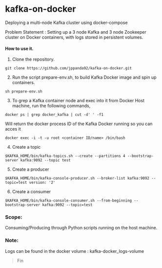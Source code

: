 # kafka-on-docker
Deploying a multi-node Kafka cluster using docker-compose

Problem Statement : Setting up a 3 node Kafka and 3 node Zookeeper cluster on Docker containers, with logs stored in persistent volumes. 

#### How to use it.

1) Clone the repository.

  `git clone https://github.com/jppanda92/kafka-on-docker.git`

2) Run the script prepare-env.sh, to build Kafka Docker image and spin up containers.

  `sh prepare-env.sh`

3) To grep a Kafka container node and exec into it from Docker Host machine, run the following commands,

  `docker ps | grep docker_kafka | cut -d' ' -f1`
  
  Will return the docker process ID of the Kafka Docker running so you can acces it

  `docker exec -i -t -u root <container ID/name> /bin/bash`
  
 4) Create a topic
 
  `$KAFKA_HOME/bin/kafka-topics.sh --create --partitions 4 --bootstrap-server kafka:9092 --topic test`
  
 5) Create a producer
 
  `$KAFKA_HOME/bin/kafka-console-producer.sh --broker-list kafka:9092 --topic=test version: '2'`
  
 6) Create a consumer
 
  `$KAFKA_HOME/bin/kafka-console-consumer.sh --from-beginning --bootstrap-server kafka:9092 --topic=test`
  
 ### Scope: 
 
 Consuming/Producing through Python scripts running on the host machine. 
 
### Note: 
  
  Logs can be found in the docker volume : kafka-docker_logs-volume
  
> Fin
  
